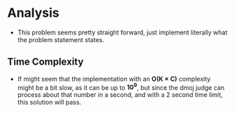# Analysis
- This problem seems pretty straight forward, just implement literally what the problem statement states.

## Time Complexity
- If might seem that the implementation with an **O(K &times; C)** complexity might be a bit slow, as it can be up to **10<sup>9</sup>**, but since the dmoj judge can process about that number in a second, and with a 2 second time limit, this solution will pass.
